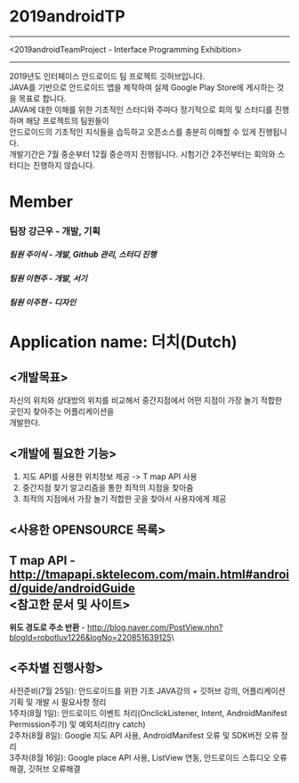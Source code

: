 2019androidTP
=============
***
<2019androidTeamProject - Interface Programming Exhibition>
***
2019년도 인터페이스 안드로이드 팀 프로젝트 깃허브입니다.\
JAVA를 기반으로 안드로이드 앱을 제작하여 실제 Google Play Store에 게시하는 것을 목표로 합니다.\
JAVA에 대한 이해를 위한 기초적인 스터디와 주마다 정기적으로 회의 및 스터디를 진행하며 해당 프로젝트의 팀원들이\
안드로이드의 기초적인 지식들을 습득하고 오픈소스를 충분히 이해할 수 있게 진행됩니다.\
개발기간은 7월 중순부터 12월 중순까지 진행됩니다. 시험기간 2주전부터는 회의와 스터디는 진행하지 않습니다.



# Member
### 팀장 강근우 - 개발, 기획
##### 팀원 주이식 - 개발, Github 관리, 스터디 진행 
##### 팀원 이현주 - 개발, 서기
##### 팀원 이주현 - 디자인



# Application name: 더치(Dutch)

<개발목표>
---------
자신의 위치와 상대방의 위치를 비교해서 중간지점에서 어떤 지점이 가장 놀기 적합한 곳인지 찾아주는 어플리케이션을\
개발한다.

<개발에 필요한 기능>
-------------------
1. 지도 API를 사용한 위치정보 제공 -> T map API 사용
2. 중간지점 찾기 알고리즘을 통한 최적의 지점을 찾아줌
3. 최적의 지점에서 가장 놀기 적합한 곳을 찾아서 사용자에게 제공

<사용한 OPENSOURCE 목록>
-----------------------
**T map API** - 
<http://tmapapi.sktelecom.com/main.html#android/guide/androidGuide>\
<참고한 문서 및 사이트>
---------------------
**위도 경도로 주소 반환** -
<http://blog.naver.com/PostView.nhn?blogId=robotluv1226&logNo=220851639125>\

<주차별 진행사항>
----------------
사전준비(7월 25일): 안드로이드를 위한 기초 JAVA강의 + 깃허브 강의, 어플리케이션 기획 및 개발 시 필요사항 정리\
1주차(8월 1일): 안드로이드 이벤트 처리(OnclickListener, Intent, AndroidManifest Permission주기) 및 예외처리(try catch)\
2주차(8월 8일): Google 지도 API 사용, AndroidManifest 오류 및 SDK버전 오류 정리\
3주차(8월 16일): Google place API 사용, ListView 연동, 안드로이드 스튜디오 오류해결, 깃허브 오류해결
